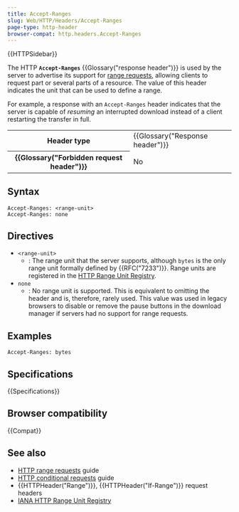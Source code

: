 ```yaml
---
title: Accept-Ranges
slug: Web/HTTP/Headers/Accept-Ranges
page-type: http-header
browser-compat: http.headers.Accept-Ranges
---
```


{{HTTPSidebar}}

The HTTP **`Accept-Ranges`** {{Glossary("response header")}} is used by the server to advertise its support for [range requests](/en-US/docs/Web/HTTP/Guides/Range_requests), allowing clients to request part or several parts of a resource.
The value of this header indicates the unit that can be used to define a range.

For example, a response with an `Accept-Ranges` header indicates that the server is capable of _resuming_ an interrupted download instead of a client restarting the transfer in full.

<table class="properties">
  <tbody>
    <tr>
      <th scope="row">Header type</th>
      <td>{{Glossary("Response header")}}</td>
    </tr>
    <tr>
      <th scope="row">{{Glossary("Forbidden request header")}}</th>
      <td>No</td>
    </tr>
  </tbody>
</table>

## Syntax

```http
Accept-Ranges: <range-unit>
Accept-Ranges: none
```

## Directives

- `<range-unit>`
  - : The range unit that the server supports, although `bytes` is the only range unit formally defined by {{RFC("7233")}}.
    Range units are registered in the [HTTP Range Unit Registry](https://www.iana.org/assignments/http-parameters/http-parameters.xhtml#range-units).
- `none`
  - : No range unit is supported.
    This is equivalent to omitting the header and is, therefore, rarely used.
    This value was used in legacy browsers to disable or remove the pause buttons in the download manager if servers had no support for range requests.

## Examples

```http
Accept-Ranges: bytes
```

## Specifications

{{Specifications}}

## Browser compatibility

{{Compat}}

## See also

- [HTTP range requests](/en-US/docs/Web/HTTP/Guides/Range_requests) guide
- [HTTP conditional requests](/en-US/docs/Web/HTTP/Guides/Conditional_requests) guide
- {{HTTPHeader("Range")}}, {{HTTPHeader("If-Range")}} request headers
- [IANA HTTP Range Unit Registry](https://www.iana.org/assignments/http-parameters/http-parameters.xhtml#range-units)
